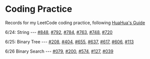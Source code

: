 # Coding Practice

Records for my LeetCode coding practice, following [HuaHua's Guide](https://zxi.mytechroad.com/blog/)

6/24: String --- [#848](./String/848_ShiftingLetters.py), [#792](./String/792_NumberOfMatchingSubsequences.py), [#784](./String/784_LetterCasePermutation.py), [#763](./String/763_PartitionLabels.py), [#748](./String/748_ShortestCompletingWord.py), [#720](./String/720_LongestWordInDictionary.py)

6/25: Binary Tree --- [#208](./BinaryTree/208_ImplementTrie.py), [#404](./BinaryTree/404_SumOfLeftLeaves.py), [#655](./BinaryTree/655_PrintBinaryTree.py), [#637](./BinaryTree/637_AvgLvlInBinaryTree.py), [#617](./BinaryTree/617_MergeTwoTrees.py), [#606](./BinaryTree/606_ConstructStringFromTree.py), [#113](./BinaryTree/113_PathSumII.py)

6/26 Binary Search --- [#079](./BinarySearch/079_WordSearch.py), [#200](./BinarySearch/200_NumberOfIslands.py), [#574](./BinarySearch/574_FriendCircles.py), [#127](./BinarySearch/127_WordLadder.py), [#039](./BinarySearch/039_CombinationSum.py)